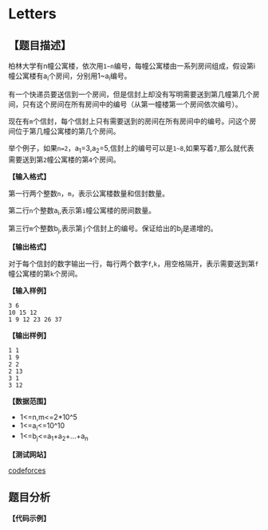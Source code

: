 # Letters


## 【题目描述】

柏林大学有n幢公寓楼，依次用`1~n`编号，每幢公寓楼由一系列房间组成，假设第i幢公寓楼有a<sub>i</sub>个房间，分别用1~a<sub>i</sub>编号。

有一个快递员要送信到一个房间，但是信封上却没有写明需要送到第几幢第几个房间，只有这个房间在所有房间中的编号（从第一幢楼第一个房间依次编号）。

现在有`m`个信封，每个信封上只有需要送到的房间在所有房间中的编号。问这个房间位于第几幢公寓楼的第几个房间。

举个例子，如果`n=2`，a<sub>1</sub>=3,a<sub>2</sub>=5,信封上的编号可以是`1~8`,如果写着`7`,那么就代表需要送到第`2`幢公寓楼的第`4`个房间。

**【输入格式】**

第一行两个整数`n`，`m`，表示公寓楼数量和信封数量。

第二行`n`个整数a<sub>i</sub>,表示第`i`幢公寓楼的房间数量。

第三行`m`个整数b<sub>j</sub>,表示第`j`个信封上的编号。保证给出的b<sub>j</sub>是递增的。


**【输出格式】**

对于每个信封的数字输出一行，每行两个数字`f`,`k`，用空格隔开，表示需要送到第`f`幢公寓楼的第`k`个房间。

**【输入样例】**

    3 6
    10 15 12
    1 9 12 23 26 37

**【输出样例】**

    1 1
    1 9
    2 2
    2 13
    3 1
    3 12
    
**【数据范围】**
- 1<=n,m<=2*10^5
- 1<=a<sub>i</sub><=10^10
- 1<=b<sub>j</sub><=a<sub>1</sub>+a<sub>2</sub>+...+a<sub>n</sub>

**【测试网站】**

[codeforces](https://codeforces.com/contest/978/problem/C)

## 题目分析
   
   

**【代码示例】**
```c++


```

   
   
   
